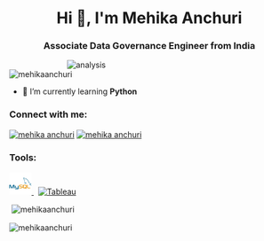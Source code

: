 <h1 align="center">Hi 👋, I'm Mehika Anchuri</h1>
<h3 align="center">Associate Data Governance Engineer from India</h3>

<img align="right" alt="analysis" width="400" src="https://miro.medium.com/v2/resize:fit:1358/1*qdAW1TjCN57h1lbuuzvchg.gif">

<p align="left"> <img src="https://komarev.com/ghpvc/?username=mehikaanchuri&label=Profile%20views&color=0e75b6&style=flat" alt="mehikaanchuri" /> </p>


- 🌱 I’m currently learning **Python**

<h3 align="left">Connect with me:</h3>
<p align="left">
<a href="https://linkedin.com/in/mehika anchuri" target="blank"><img align="center" src="https://raw.githubusercontent.com/rahuldkjain/github-profile-readme-generator/master/src/images/icons/Social/linked-in-alt.svg" alt="mehika anchuri" height="30" width="40" /></a>
<a href="https://www.hackerrank.com/mehika anchuri" target="blank"><img align="center" src="https://raw.githubusercontent.com/rahuldkjain/github-profile-readme-generator/master/src/images/icons/Social/hackerrank.svg" alt="mehika anchuri" height="30" width="40" /></a>
</p>

<h3 align="left">Tools:</h3>
<p align="left"> <a href="https://www.mysql.com/" target="_blank" rel="noreferrer"> <img src="https://raw.githubusercontent.com/devicons/devicon/master/icons/mysql/mysql-original-wordmark.svg" alt="mysql" width="40" height="40"/> </a> &nbsp; <a href="https://www.tableau.com/" target="_blank" rel="noreferrer"> <img src="https://encrypted-tbn0.gstatic.com/images?q=tbn:ANd9GcQZPy0N6jU34lK8fxdiWq1J1szrznPn887UrnUalzzv6Q&s" alt="Tableau" width="40" height="40"/> </a> </p>


<p>&nbsp;<img align="center" src="https://github-readme-stats.vercel.app/api?username=mehikaanchuri&show_icons=true&locale=en" alt="mehikaanchuri" /></p>

<p><img align="center" src="https://github-readme-streak-stats.herokuapp.com/?user=mehikaanchuri&" alt="mehikaanchuri" /></p>

